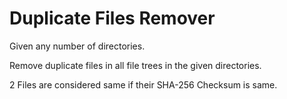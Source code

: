 # Duplicate Files Remover

Given any number of directories.

Remove duplicate files in all file trees in the given directories.

2 Files are considered same if their SHA-256 Checksum is same.

